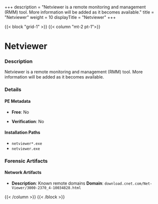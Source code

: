 +++
description = "Netviewer is a remote monitoring and management (RMM) tool. More information will be added as it becomes available."
title = "Netviewer"
weight = 10
displayTitle = "Netviewer"
+++


{{< block "grid-1" >}}
{{< column "mt-2 pt-1">}}

# Netviewer


### Description

Netviewer is a remote monitoring and management (RMM) tool. More information will be added as it becomes available.




### Details


#### PE Metadata


- **Free**: No

- **Verification**: No




#### Installation Paths
- `netviewer*.exe`
- `netviewer.exe`

### Forensic Artifacts




#### Network Artifacts

- **Description**: Known remote domains
  **Domain**: `download.cnet.com/Net-Viewer/3000-2370_4-10034828.html`








{{< /column >}}
{{< /block >}}
